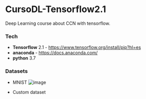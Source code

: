 # CursoDL-Tensorflow2.1
Deep Learning course about CCN with tensorflow.

### Tech
- **Tensorflow** 2.1 - https://www.tensorflow.org/install/pip?hl=es
- **anaconda** - https://docs.anaconda.com/
- **python** 3.7

### Datasets
- MNIST
![image](https://github.com/user-attachments/assets/738c79e5-6142-4141-a07a-345e9b046996)

- Custom dataset
